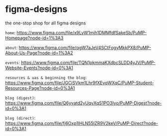 # figma-designs
the one-stop shop for all figma designs

```home```:
https://www.figma.com/file/x9LvW1mjh1DMMfdfSakeSb/PuMP-Homepage?node-id=1%3A3

```about```:
https://www.figma.com/file/qgW7aJeV4SCtFogyMkkPX8/PuMP-About-Us-Page?node-id=1%3A2

```events```:
https://www.figma.com/file/TQN1pkmmaKXdbcSLDD4yJV/PuMP-Website-Events?node-id=0%3A1

```resources & uas & beginning the blog```:
https://www.figma.com/file/JGCiSVkm1Lhr9fXEvqWXqC/PuMP-Student-Resources-Page?node-id=0%3A1

```blog (digest)```:
https://www.figma.com/file/Q6yvatd2yUqvXqS1PO3Iyo/PuMP-Digest?node-id=0%3A1

```blog (direct)```:
https://www.figma.com/file/fj6Oxp1IHLN55IZR9V2keV/PuMP-Direct?node-id=0%3A1
